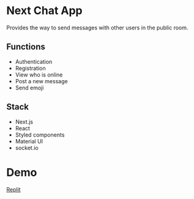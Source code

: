 # Next Chat App

Provides the way to send messages with other users in the public room.

## Functions

- Authentication
- Registration
- View who is online
- Post a new message
- Send emoji
## Stack

- Next.js
- React
- Styled components
- Material UI
- socket.io
# Demo

[Replit](https://next-chat-app.thepicture.repl.co)
